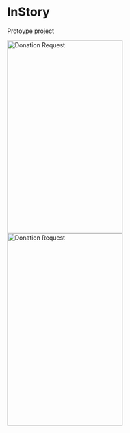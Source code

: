 # InStory
Protoype project


<img align="left" src="https://raw.githubusercontent.com/Trailblazerr1/InStories/master/Screenshot_2018-10-21%20Stories%20%E2%80%A2%20Instagram(1).png" height=450px; width=270px; alt="Donation Request">


<img align="left" src="https://raw.githubusercontent.com/Trailblazerr1/InStories/master/inStories%20backend/Screenshot%20from%202018-10-21%2012-39-09.png" height=450px; width=270px; alt="Donation Request">


